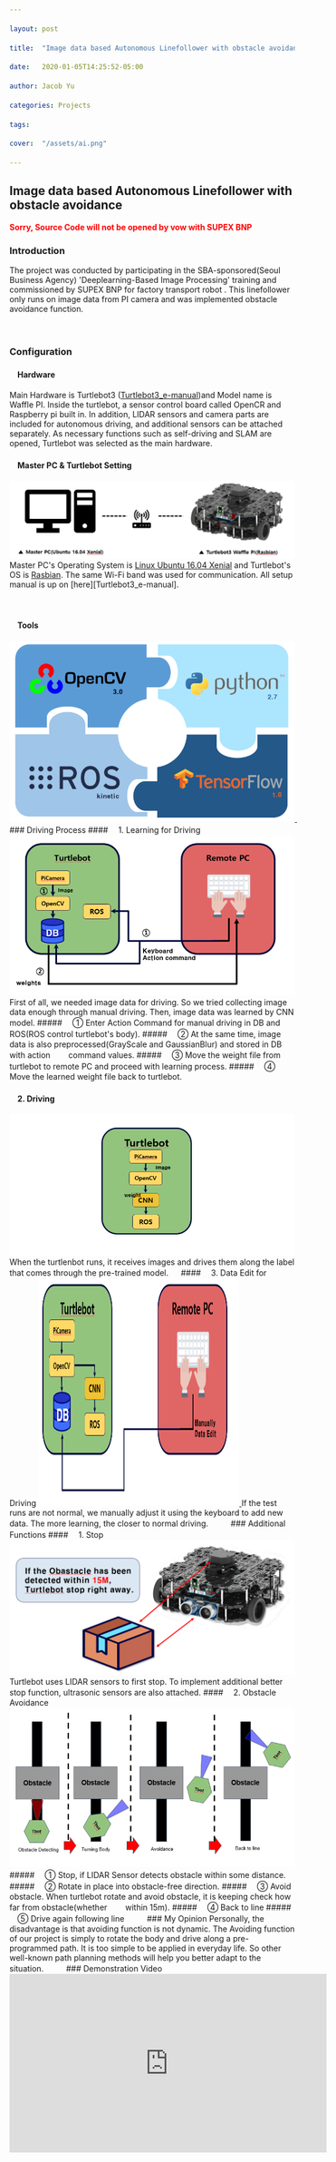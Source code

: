 ```yaml
---

layout: post

title:  "Image data based Autonomous Linefollower with obstacle avoidance"

date:   2020-01-05T14:25:52-05:00

author: Jacob Yu

categories: Projects

tags:	

cover:  "/assets/ai.png"

---
```




## Image data based Autonomous Linefollower with obstacle avoidance

<span style="color:red">**Sorry, Source Code will not be opened by vow with SUPEX BNP**</span>



### Introduction

The project was conducted by participating in the SBA-sponsored(Seoul Business Agency) 'Deeplearning-Based Image Processing' training and commissioned by SUPEX BNP for factory transport robot . This linefollower only runs on image data from PI camera and was implemented obstacle avoidance function.

　
　
### Configuration

#### 　Hardware
Main Hardware is Turtlebot3 ([Turtlebot3_e-manual])and Model name is Waffle PI. Inside the turtlebot, a sensor control board called OpenCR and Raspberry pi built in. In addition, LIDAR sensors and camera parts are included for autonomous driving, and additional sensors can be attached separately. As necessary functions such as self-driving and SLAM are opened, Turtlebot was selected as the main hardware.

#### 　Master PC & Turtlebot Setting
<a href="/assets/Auto_Vehicle/1_hw_setup.png" data-lightbox="roadtrip">
	<img src="/assets/Auto_Vehicle/1_hw_setup.png" title="test_lightbox">
</a>
Master PC's Operating System is <u>Linux Ubuntu 16.04 Xenial</u> and Turtlebot's OS is <u>Rasbian</u>. The same Wi-Fi band was used for communication. All setup manual is up on [here][Turtlebot3_e-manual].

[Turtlebot3_e-manual]: http://emanual.robotis.com/docs/en/platform/turtlebot3/overview/
　
#### 　Tools
<a href="/assets/Auto_Vehicle/2_tools.png" data-lightbox="roadtrip">
	<img src="/assets/Auto_Vehicle/2_tools.png" title="test_lightbox">
</a>
　
　
### Driving Process
#### 　1. Learning for Driving
<a href="/assets/Auto_Vehicle/3_learning.png" data-lightbox="roadtrip">
	<img src="/assets/Auto_Vehicle/3_learning.png" title="test_lightbox">
</a>
First of all, we needed image data for driving. So we tried collecting image data enough through manual driving. Then, image data was learned by CNN model.
##### 　① Enter Action Command for manual driving in DB and ROS(ROS control turtlebot's body).
##### 　② At the same time, image data is also preprocessed(GrayScale and GaussianBlur) and stored in DB with action 　　command values.
##### 　③ Move the weight file from turtlebot to remote PC and proceed with learning process.
##### 　④ Move the learned weight file back to turtlebot.

#### 　2. Driving
<a href="/assets/Auto_Vehicle/4_driving.png" data-lightbox="roadtrip">
	<img src="/assets/Auto_Vehicle/4_driving.png" title="test_lightbox">
</a>
When the turtlenbot runs, it receives images and drives them along the label that comes through the pre-trained model.
　
#### 　3. Data Edit for Driving
<a href="/assets/Auto_Vehicle/5_data_edit.png" data-lightbox="roadtrip">
	<img src="/assets/Auto_Vehicle/5_data_edit.png" width="355" height="402" title="test_lightbox">
</a>
If the test runs are not normal, we manually adjust it using the keyboard to add new data. The more learning, the closer to normal driving.
　
　
### Additional Functions
#### 　1. Stop
<a href="/assets/Auto_Vehicle/6_stop.png" data-lightbox="roadtrip">
	<img src="/assets/Auto_Vehicle/6_stop.png" title="test_lightbox">
</a>
Turtlebot uses LIDAR sensors to first stop. To implement additional better stop function, ultrasonic sensors are also attached.
#### 　2. Obstacle Avoidance
<a href="/assets/Auto_Vehicle/7_avoid.png" data-lightbox="roadtrip">
	<img src="/assets/Auto_Vehicle/7_avoid.png" title="test_lightbox">
</a>
##### 　① Stop, if LIDAR Sensor detects obstacle within some distance.
##### 　② Rotate in place into obstacle-free direction.
##### 　③ Avoid obstacle. When turtlebot rotate and avoid obstacle, it is keeping check how far from obstacle(whether 　　within 15m).
##### 　④ Back to line
##### 　⑤ Drive again following line
　
　
### My Opinion
Personally, the disadvantage is that avoiding function is not dynamic. The Avoiding function of our project is simply to rotate the body and drive along a pre-programmed path. It is too simple to be applied in everyday life. So other well-known path planning methods will help you better adapt to the situation.
　
　
### Demonstration Video
<iframe width="560" height="315" src="https://www.youtube.com/embed/fyOFdGQ8PcE" frameborder="0" allow="accelerometer; autoplay; encrypted-media; gyroscope; picture-in-picture" allowfullscreen></iframe>